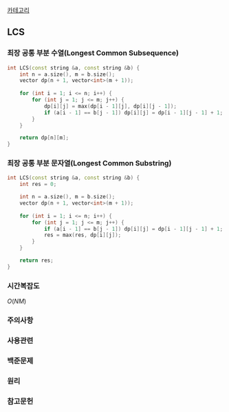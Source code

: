 [카테고리](/README.md)
## LCS
### 최장 공통 부분 수열(Longest Common Subsequence)
```cpp
int LCS(const string &a, const string &b) {
    int n = a.size(), m = b.size();
    vector dp(n + 1, vector<int>(m + 1));
    
    for (int i = 1; i <= n; i++) {
        for (int j = 1; j <= m; j++) {
            dp[i][j] = max(dp[i - 1][j], dp[i][j - 1]);
            if (a[i - 1] == b[j - 1]) dp[i][j] = dp[i - 1][j - 1] + 1;
        }
    }

    return dp[n][m];
}
```
### 최장 공통 부분 문자열(Longest Common Substring)
```cpp
int LCS(const string &a, const string &b) {
    int res = 0;

    int n = a.size(), m = b.size();
    vector dp(n + 1, vector<int>(m + 1));
    
    for (int i = 1; i <= n; i++) {
        for (int j = 1; j <= m; j++) {
            if (a[i - 1] == b[j - 1]) dp[i][j] = dp[i - 1][j - 1] + 1;
            res = max(res, dp[i][j]);
        }
    }

    return res;
}
```
### 시간복잡도 
$O(NM)$   

### 주의사항


### 사용관련


### 백준문제
[]()

### 원리


### 참고문헌